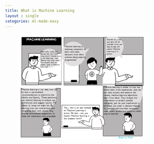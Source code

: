 ```yaml
---
title: What is Machine Learning
layout : single
categories: ml-made-easy
---
```


<div class="container">
  <div class="row justify-content-center">
    <div class="col-md-8">
      <figure class="text-center">
        <img src="/assets/images/WhatIsMachineLearning.png" class="img-fluid">
      </figure>
    </div>
  </div>
</div>
